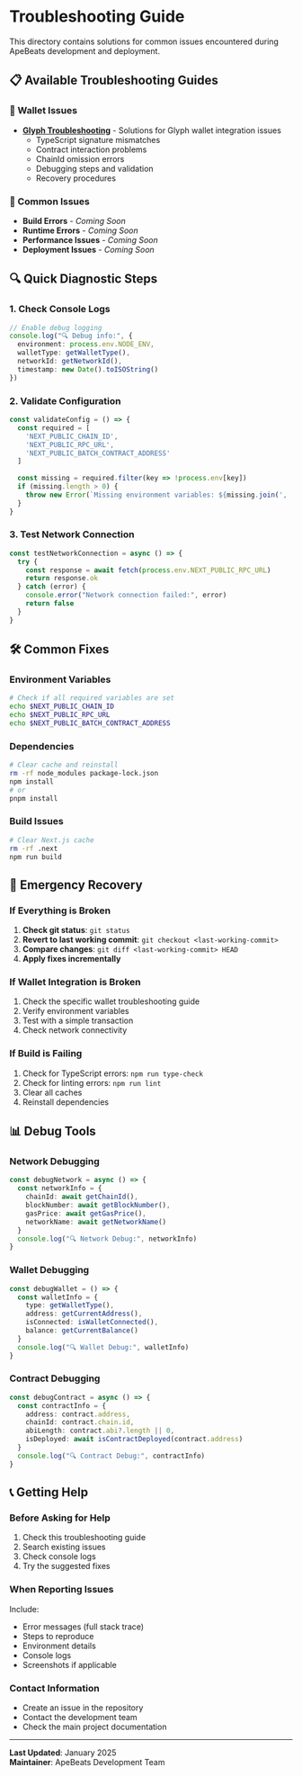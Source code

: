 # Troubleshooting Guide

This directory contains solutions for common issues encountered during ApeBeats development and deployment.

## 📋 Available Troubleshooting Guides

### 🔗 Wallet Issues
- **[Glyph Troubleshooting](./GLYPH_TROUBLESHOOTING.md)** - Solutions for Glyph wallet integration issues
  - TypeScript signature mismatches
  - Contract interaction problems
  - ChainId omission errors
  - Debugging steps and validation
  - Recovery procedures

### 🚨 Common Issues
- **Build Errors** - *Coming Soon*
- **Runtime Errors** - *Coming Soon*
- **Performance Issues** - *Coming Soon*
- **Deployment Issues** - *Coming Soon*

## 🔍 Quick Diagnostic Steps

### 1. Check Console Logs
```typescript
// Enable debug logging
console.log("🔍 Debug info:", {
  environment: process.env.NODE_ENV,
  walletType: getWalletType(),
  networkId: getNetworkId(),
  timestamp: new Date().toISOString()
})
```

### 2. Validate Configuration
```typescript
const validateConfig = () => {
  const required = [
    'NEXT_PUBLIC_CHAIN_ID',
    'NEXT_PUBLIC_RPC_URL',
    'NEXT_PUBLIC_BATCH_CONTRACT_ADDRESS'
  ]
  
  const missing = required.filter(key => !process.env[key])
  if (missing.length > 0) {
    throw new Error(`Missing environment variables: ${missing.join(', ')}`)
  }
}
```

### 3. Test Network Connection
```typescript
const testNetworkConnection = async () => {
  try {
    const response = await fetch(process.env.NEXT_PUBLIC_RPC_URL)
    return response.ok
  } catch (error) {
    console.error("Network connection failed:", error)
    return false
  }
}
```

## 🛠️ Common Fixes

### Environment Variables
```bash
# Check if all required variables are set
echo $NEXT_PUBLIC_CHAIN_ID
echo $NEXT_PUBLIC_RPC_URL
echo $NEXT_PUBLIC_BATCH_CONTRACT_ADDRESS
```

### Dependencies
```bash
# Clear cache and reinstall
rm -rf node_modules package-lock.json
npm install
# or
pnpm install
```

### Build Issues
```bash
# Clear Next.js cache
rm -rf .next
npm run build
```

## 🚨 Emergency Recovery

### If Everything is Broken
1. **Check git status**: `git status`
2. **Revert to last working commit**: `git checkout <last-working-commit>`
3. **Compare changes**: `git diff <last-working-commit> HEAD`
4. **Apply fixes incrementally**

### If Wallet Integration is Broken
1. Check the specific wallet troubleshooting guide
2. Verify environment variables
3. Test with a simple transaction
4. Check network connectivity

### If Build is Failing
1. Check for TypeScript errors: `npm run type-check`
2. Check for linting errors: `npm run lint`
3. Clear all caches
4. Reinstall dependencies

## 📊 Debug Tools

### Network Debugging
```typescript
const debugNetwork = async () => {
  const networkInfo = {
    chainId: await getChainId(),
    blockNumber: await getBlockNumber(),
    gasPrice: await getGasPrice(),
    networkName: await getNetworkName()
  }
  console.log("🔍 Network Debug:", networkInfo)
}
```

### Wallet Debugging
```typescript
const debugWallet = () => {
  const walletInfo = {
    type: getWalletType(),
    address: getCurrentAddress(),
    isConnected: isWalletConnected(),
    balance: getCurrentBalance()
  }
  console.log("🔍 Wallet Debug:", walletInfo)
}
```

### Contract Debugging
```typescript
const debugContract = async () => {
  const contractInfo = {
    address: contract.address,
    chainId: contract.chain.id,
    abiLength: contract.abi?.length || 0,
    isDeployed: await isContractDeployed(contract.address)
  }
  console.log("🔍 Contract Debug:", contractInfo)
}
```

## 📞 Getting Help

### Before Asking for Help
1. Check this troubleshooting guide
2. Search existing issues
3. Check console logs
4. Try the suggested fixes

### When Reporting Issues
Include:
- Error messages (full stack trace)
- Steps to reproduce
- Environment details
- Console logs
- Screenshots if applicable

### Contact Information
- Create an issue in the repository
- Contact the development team
- Check the main project documentation

---

**Last Updated**: January 2025  
**Maintainer**: ApeBeats Development Team
